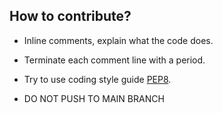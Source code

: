 ## How to contribute?

- Inline comments, explain what the code does.

- Terminate each comment line with a period.

- Try to use coding style guide [PEP8](https://www.python.org/dev/peps/pep-0008/).

- DO NOT PUSH TO MAIN BRANCH